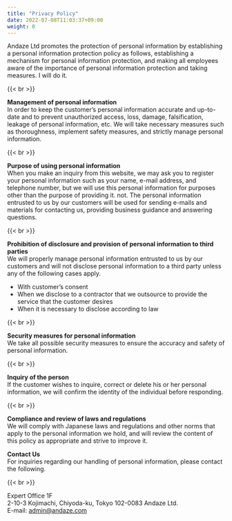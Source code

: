 ```yaml
---
title: "Privacy Policy"
date: 2022-07-08T11:03:37+09:00
weight: 0
---
```


Andaze Ltd promotes the protection of personal information by establishing a personal information protection policy as follows, establishing a mechanism for personal information protection, and making all employees aware of the importance of personal information protection and taking measures. I will do it.

{{< br >}}

**Management of personal information**  
In order to keep the customer’s personal information accurate and up-to-date and to prevent unauthorized access, loss, damage, falsification, leakage of personal information, etc. We will take necessary measures such as thoroughness, implement safety measures, and strictly manage personal information.

{{< br >}}

**Purpose of using personal information**  
When you make an inquiry from this website, we may ask you to register your personal information such as your name, e-mail address, and telephone number, but we will use this personal information for purposes other than the purpose of providing it. not. The personal information entrusted to us by our customers will be used for sending e-mails and materials for contacting us, providing business guidance and answering questions.

{{< br >}}

**Prohibition of disclosure and provision of personal information to third parties**  
We will properly manage personal information entrusted to us by our customers and will not disclose personal information to a third party unless any of the following cases apply.

- With customer’s consent
- When we disclose to a contractor that we outsource to provide the service that the customer desires
- When it is necessary to disclose according to law

{{< br >}}

**Security measures for personal information**  
We take all possible security measures to ensure the accuracy and safety of personal information.

{{< br >}}

**Inquiry of the person**  
If the customer wishes to inquire, correct or delete his or her personal information, we will confirm the identity of the individual before responding.

{{< br >}}

**Compliance and review of laws and regulations**  
We will comply with Japanese laws and regulations and other norms that apply to the personal information we hold, and will review the content of this policy as appropriate and strive to improve it.

**Contact Us**  
For inquiries regarding our handling of personal information, please contact the following.

{{< br >}}

Expert Office 1F  
2-10-3 Kojimachi, Chiyoda-ku, Tokyo 102-0083 Andaze Ltd.  
E-mail: admin@andaze.com
